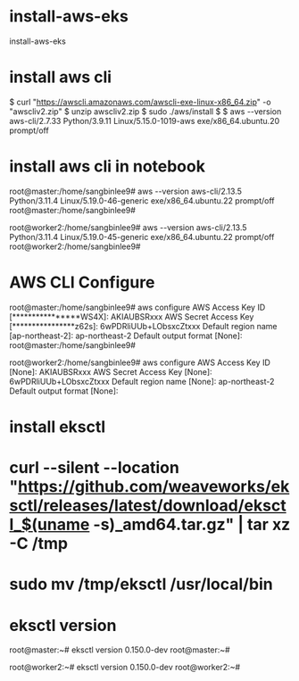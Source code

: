 # install-aws-eks
install-aws-eks



# install aws cli
  
  $ curl "https://awscli.amazonaws.com/awscli-exe-linux-x86_64.zip" -o "awscliv2.zip"
  $ unzip awscliv2.zip
  $ sudo ./aws/install
  $ $ aws --version
  aws-cli/2.7.33 Python/3.9.11 Linux/5.15.0-1019-aws exe/x86_64.ubuntu.20 prompt/off


# install aws cli in notebook
  root@master:/home/sangbinlee9# aws --version
  aws-cli/2.13.5 Python/3.11.4 Linux/5.19.0-46-generic exe/x86_64.ubuntu.22 prompt/off
  root@master:/home/sangbinlee9#
  
  
  root@worker2:/home/sangbinlee9# aws --version
  aws-cli/2.13.5 Python/3.11.4 Linux/5.19.0-45-generic exe/x86_64.ubuntu.22 prompt/off
  root@worker2:/home/sangbinlee9#


# AWS CLI Configure

  
  root@master:/home/sangbinlee9# aws configure
  AWS Access Key ID [****************WS4X]: AKIAUBSRxxx
  AWS Secret Access Key [****************z62s]: 6wPDRliUUb+LObsxcZtxxx
  Default region name [ap-northeast-2]: ap-northeast-2
  Default output format [None]:
  root@master:/home/sangbinlee9#

  
  root@worker2:/home/sangbinlee9# aws configure
  AWS Access Key ID [None]: AKIAUBSRxxx
  AWS Secret Access Key [None]: 6wPDRliUUb+LObsxcZtxxx
  Default region name [None]: ap-northeast-2
  Default output format [None]:
  



# install eksctl
  
  # curl --silent --location "https://github.com/weaveworks/eksctl/releases/latest/download/eksctl_$(uname -s)_amd64.tar.gz" | tar xz -C /tmp
  # sudo mv /tmp/eksctl /usr/local/bin
  # eksctl version
  
  root@master:~# eksctl version
  0.150.0-dev
  root@master:~#

  
  root@worker2:~# eksctl version
  0.150.0-dev
  root@worker2:~#

# 
# 
# 
# 
# 
# 
# 
# 
# 
# 
# 
# 
# 
# 
# 
# 
# 
# 
# 
# 
# 
# 
# 
# 
